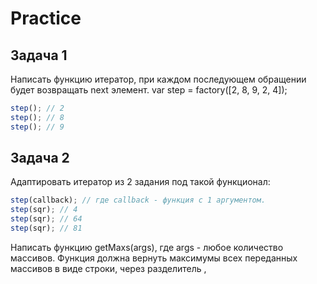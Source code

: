  # Practice

## Задача 1

Написать функцию итератор, при каждом последующем обращении
будет возвращать next элемент. var step = factory([2, 8, 9, 2, 4]);

```js
step(); // 2
step(); // 8
step(); // 9
```

## Задача 2

Адаптировать итератор из 2 задания под такой функционал:

```js
step(callback); // где callback - функция с 1 аргументом.
step(sqr); // 4
step(sqr); // 64
step(sqr); // 81
```

Написать функцию getMaxs(args), где args - любое количество массивов.
Функция должна вернуть максимумы всех переданных массивов в виде строки, через разделитель ,
